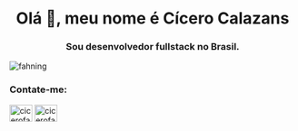<h1 align="center">Olá 👋, meu nome é Cícero Calazans</h1>
<h3 align="center">Sou desenvolvedor fullstack no Brasil.</h3>

<p align="left"> <img src="https://komarev.com/ghpvc/?username=fahning&label=Profile%20views&color=0e75b6&style=flat" alt="fahning" /> </p>

<h3 align="left">Contate-me:</h3>
<p align="left">
<a href="https://linkedin.com/in/cicerofahning" target="blank"><img align="center" src="https://cdn.jsdelivr.net/npm/simple-icons@3.0.1/icons/linkedin.svg" alt="cicerofahning" height="30" width="40" /></a>
<a href="https://fb.com/cicerofahning" target="blank"><img align="center" src="https://cdn.jsdelivr.net/npm/simple-icons@3.0.1/icons/facebook.svg" alt="cicerofahning" height="30" width="40" /></a>
</p>
